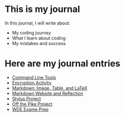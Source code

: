# This is my journal

In this journal, I will write about:

- My coding journey
- What I learn about coding
- My mistakes and success

# Here are my journal entries

- [Command Line Tools](entries/entrie01.md)
- [Encryption Activity](entries/entrie02.md)
- [Markdown: Image, Table, and LaTeX](entries/entrie03.md)
- [Markdown Website and Reflection](entries/entrie04.md)
- [Stylus Project](entries/entrie05.md)
- [Off the Pike Project](entries/entrie06.md)
- [WDE Exame Prep](entries/exam_prep.md)
